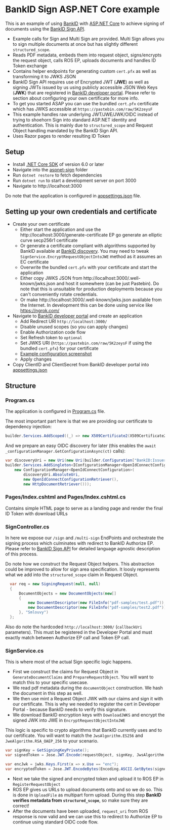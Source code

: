 # BankID Sign ASP.NET Core example

This is an example of using [BankID](https://developer.bankid.cz/) with [ASP.NET Core](https://docs.microsoft.com/en-us/aspnet/core/introduction-to-aspnet-core?view=aspnetcore-6.0) to achieve signing of documents using the [BankID Sign API](https://developer.bankid.cz/docs/authorization_sep).

- Example calls for Sign and Multi Sign are provided. Multi Sign allows you to sign multiple documents at once but has slightly different `structured_scope`.
- Reads PDF metadata, embeds them into request object, signs/encrypts the request object, calls ROS EP, uploads documents and handles ID Token exchange
- Contains helper endpoints for generating custom `cert.pfx` as well as transforming it to JWKS JSON
- BankID Sign API requires use of Encrypted JWT (**JWE**) as well as signing JWTs issued by us using publicly accessible JSON Web Keys (**JWK**) that are registered in [BankID developer portal](https://developer.bankid.cz/). Please refer to section about configuring your own certificate for more info.
- To get you started ASAP you can use the bundled `cert.pfx` certificate which has JWKS accessible at `https://pastebin.com/raw/5K2zeysF`
- This example handles raw underlying JWT/JWE/JWK/OIDC instead of trying to shoehorn Sign into standard ASP.NET identity and authentication. This is mainly due to `structured_scope` and Request Object handling mandated by the BankID Sign API.
- Uses Razor pages to render resulting ID Token

## Setup

- Install [.NET Core SDK](https://dotnet.microsoft.com/download) of version 6.0 or later
- Navigate into the [aspnet-sign](/aspnet-sign) folder
- Run `dotnet restore` to fetch dependencies
- Run `dotnet run` to start a development server on port 3000
- Navigate to http://localhost:3000

Do note that the application is configured in [appsettings.json](/aspnet/appsettings.json) file.

## Setting up your own credentials and certificate

- Create your own certificate
  - Either start the application and use the http://localhost:3000/generate-certificate EP go generate an elliptic curve secp256r1 certificate
  - Or generate a certificate compliant with algorithms supported by BankID available at [BankID discovery](https://oidc.sandbox.bankid.cz/.well-known/openid-configuration). You may need to tweak `SignService.EncryptRequestObjectIntoJWE` method as it assumes an EC certificate
  - Overwrite the bundled `cert.pfx` with your certificate and start the application
  - Either copy JWKS JSON from http://localhost:3000/.well-known/jwks.json and host it somewhere (can be just Pastebin). Do note that this is unsuitable for production deployments because you can't conveniently rotate credentials.
  - Or make http://localhost:3000/.well-known/jwks.json available from the Internet. In development this can be done using service like https://ngrok.com/
- Navigate to [BankID developer portal](https://developer.bankid.cz/) and create an application
  - Add Redirect URI `http://localhost:3000/`
  - Disable unused scopes (so you can apply changes)
  - Enable Authorization code flow
  - Set Refresh token to `optional`
  - Set JWKS URI (`https://pastebin.com/raw/5K2zeysF` if using the bundled `cert.pfx`) for your certificate
  - [Example configuration screenshot](/aspnet-sign/docs/devportal-settings.png)
  - Apply changes
- Copy ClientID and ClientSecret from BankID developer portal into [appsettings.json](/aspnet/appsettings.json)

## Structure

### Program.cs

The application is configured in [Program.cs](Program.cs) file.

The most important part here is that we are providing our certificate to dependency injection:

```csharp
builder.Services.AddScoped((_) => new X509Certificate2(X509Certificate2.CreateFromCertFile("cert.pfx")));
```

And we prepare an easy OIDC discovery for later (this enables the `await _configurationManager.GetConfigurationAsync(ct)` calls):

```csharp
var discoveryUri = new Uri(new Uri(builder.Configuration["BankID:Issuer"]), "/.well-known/openid-configuration");
builder.Services.AddSingleton<IConfigurationManager<OpenIdConnectConfiguration>>(svc =>
    new ConfigurationManager<OpenIdConnectConfiguration>(
        discoveryUri.AbsoluteUri,
        new OpenIdConnectConfigurationRetriever(),
        new HttpDocumentRetriever()));
```

### Pages/Index.cshtml and Pages/Index.cshtml.cs

Contains simple HTML page to serve as a landing page and render the final ID Token with download URLs

### SignController.cs

In here we expose our `/sign` and `/multi-sign` EndPoints and orchestrate the signing process which culminates with redirect to BankID Authorize EP. Please refer to [BankID Sign API](https://developer.bankid.cz/docs/authorization_sep) for detailed language agnostic description of this process.

Do note how we construct the Request Object helpers. This abstraction could be improved to allow for sign area specification. It loosly represents what we add into the `structured_scope` claim in Request Object.

```csharp
  var req = new SigningRequest(null, null)
  {
      DocumentObjects = new DocumentObjects(new[]
      {
          new DocumentDescriptor(new FileInfo("pdf-samples/test.pdf")),
          new DocumentDescriptor(new FileInfo("pdf-samples/test2.pdf")),
      }, "Smlouvy")
  };
```

Also do note the hardcoded `http://localhost:3000/` (`callbackUri` parameters). This must be registered in the Developer Portal and must exactly match between Authorize EP call and Token EP call.

### SignService.cs

This is where most of the actual Sign specific logic happens.

- First we construct the claims for Request Object in `GenerateDocumentClaims` and `PrepareRequestObject`. You will want to match this to your specific usecase.
- We read pdf metadata during the `documentObject` construction. We hash the document in this step as well.
- We then use mint a Request Object JWK with our claims and sign it with our certificate. This is why we needed to register the cert in Developer Portal - because BankID needs to verify this signature.
- We download BankID encryption keys with `DownloadJWKS` and encrypt the signed JWK into JWE in `EncryptRequestObjectIntoJWE`

This logic is specific to crypto algorithms that BankID currently uses and to our certificate. You will want to match the `JwsAlgorithm.ES256` and `JweAlgorithm.RSA_OAEP_256` to your scenario.

```csharp
var signKey = GetSigningKeyPrivate();
var signedToken = Jose.JWT.Encode(requestObject, signKey, JwsAlgorithm.ES256);

var encJwk = jwks.Keys.First(x => x.Use == "enc");
var encryptedToken = Jose.JWT.EncodeBytes(Encoding.ASCII.GetBytes(signedToken), encJwk, JweAlgorithm.RSA_OAEP_256, JweEncryption.A256GCM);
```

- Next we take the signed and encrypted token and upload it to ROS EP in `RegisterRequestObject`
- ROS EP gives us URLs to upload documents onto and so we do so. This is done in `UploadFile` as multipart form upload. During this step **BankID verifies metadata from `structured_scope`**, so make sure they are correct!
- After the documents have been uploaded, `request_uri` from ROS response is now valid and we can use this to redirect to Authorize EP to continue using standard OIDC code flow.
